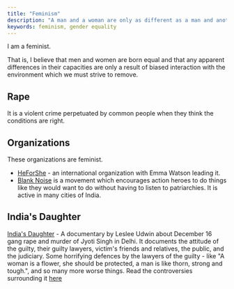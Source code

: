```yaml
---
title: "Feminism"
description: "A man and a woman are only as different as a man and another man or a woman and another woman are"
keywords: feminism, gender equality
---
```

I am a feminist.

That is, I believe that men and women are born equal and that any apparent differences in their capacities are only a result of biased interaction with the environment which we must strive to remove.

## Rape ##
It is a violent crime perpetuated by common people when they think the conditions are right.

## Organizations ##
These organizations are feminist.
* [HeForShe](http://heforshe.org/) - an international organization with Emma Watson leading it.
* [Blank Noise](http://blog.blanknoise.org/) is a movement which encourages action heroes to do things like they would want to do without having to listen to patriarchies. It is active in many cities of India.

## India's Daughter ##
[India's Daughter](/indias-daughter/) - A documentary by Leslee Udwin about December 16 gang rape and murder of Jyoti Singh in Delhi. It documents the attitude of the guilty, their guilty lawyers, victim's friends and relatives, the public, and the judiciary. Some horrifying defences by the lawyers of the guilty - like "A woman is a flower, she should be protected, a man is like thorn, strong and tough.", and so many more worse things. Read the controversies surrounding it [here](/indias-daughter/)
